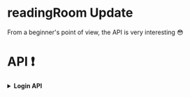 # readingRoom Update

From a beginner's point of view, the API is very interesting :flushed:

# API :exclamation:

<details>
<summary><b>Login API</b></summary>
 
1. kakao-login API = Complete ☑️ <br />
@react-native-seoul/kakao-login
reference data: https://www.npmjs.com/package/@react-native-seoul/kakao-login/v/3.0.0

## Development Story :question:

As a competitive project preparation task currently underway in the "Mars" club, we recorded various processes that occurred during API learning. 👍 

At that time, there were many difficulties, such as encountering various errors and spending a long time with minor errors, but it was a good experience to practice them and get closer. 👍

## Debugging Story :exclamation:

 <b>#login err [Error: invalid android_key_hash or ios_bundle_id or web_site_url]</b> 

    해시키 설정이 올바른지 확인해보자.
    필자의 경우 기본적으로 지원해주는 해시키인 Xo8WBi6jzSxKDVR4drqm84yr9iU= 를 적용하여 해당 오류를 해결하였다.
 
 <b>#Error loading white infinite when running Kakao login window emulator</b> 

    에뮬레이터의 사양 문제일 수 있다.
    사양을 변경하거나 사용중인 스마트폰을 연결하여 구동하면 흰색창 무한로딩 오류를 해결할 수 있다.
    필자의 경우는 후자의 방법을 택했다.

 <b>#keytool : 'keytool' 용어가 cmdlet, 함수 J 스크립트 파일 또는 실행할 수 가 포함된 경우 경로가 올바른지 검증한 다음 다시 시도하십시오. 위치 줄 :1 문자 :1 + keytool -exportcert -alias androiddebugkey -keystore ~/.android/app/d ··· + sesses + CategoryInfo : ObjectNotFound: (keytool:String) [], Com mandNotFoundException + FullyQualifiedErrorId : CommandNotFoundException</b> 

    cmd 를 통해 keytool 사용 시 필요로 하는 요소들(Java-JDK, OpenSSL..)의 버전 확인(-version)을 통해 세팅에 문제가 없는지 확인해보자.
    버전 확인을 통해 온전한 설치여부를 확인했다면 환경변수가 제대로 적용되어 있는지 체크해보자.
    필자의 경우는 JDK 환경변수 문제로 오류가 발생했었고 해당 부분을 수정하여 해결하였다.
 
</details>
